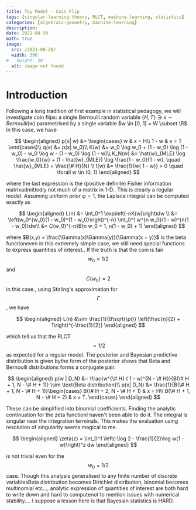 ```yaml
---
title: Toy Model - Coin Flip
tags: [singular-learning-theory, RLCT, machine-learning, statistics]
categories: [algebraic-geometry, machine-learning]
description: 
date: 2021-08-30
math: true
image: 
  src: /2021-08-30/
  width: 300
#   height: 50
  alt: image not found
---
```


# Introduction

Following a long tradition of first example in statistical pedagogy, we
will investigate coin flips: a single Bernoulli random variable $\{H, T\} \ni x \sim Bernoulli(w)$ parametrised by a single variable $w \in [0, 1] = W \subset \R$. In this case, we have 

$$
\begin{aligned}
    p(x| w) &= \begin{cases}
        w & x = H\\
        1 - w & x = T
    \end{cases}\\
    q(x) &= p(x| w_0)\\    
    K(w) &= w_0 \log w_0 + (1 - w_0) \log (1 - w_0) - w_0 \log w - (1 - w_0) \log (1 - w)\\
    K_N(w) &= \hat{w}_{MLE} \log \frac{w_0}{w} + (1 - \hat{w}_{MLE}) \log \frac{1 - w_0}{1 - w}, \quad \hat{w}_{MLE} = \frac{\# H}{N} \\
    I(w) &= \frac{1}{w( 1 - w)} > 0 \quad \forall w \in (0, 1)
\end{aligned}    
$$

where the last expression is the (positive definite) Fisher information matrix<span class=sidenote>admittedly not much of a matrix in 1-D.</span>. This is clearly a regular model. Assuming uniform prior $\varphi = 1$, the Laplace integral can be computed exactly as

$$
\begin{aligned}
    L(n) 
    &= \int_0^1 \exp\left(-nK(w)\right)dw \\
    &= \left(w_0^{w_0}(1 - w_0)^{1 - w_0}\right)^{-n} \int_0^1 w^{n w_0}(1 - w)^{n(1 - w_0)}dw\\
    &= C(w_0)^{-n}B(n w_0 + 1, n(1 - w_0) + 1)
\end{aligned}
$$

where $B(x,y) = \frac{\Gamma(x)\Gamma(y)}{\Gamma(x + y)}$ is the beta function<span class=sidenote>even in this extremely simple case, we still need special functions to express quantities of interest.</span>. If the truth is that the coin is fair<span class=sidenote>$$w_0 = 1/2$$ and $$C(w_0) = 2$$ in this case.</span>, using Stirling's approximation for $$\Gamma$$, we have 

$$
\begin{aligned}
    L(n) 
    &\sim \frac{1}{8\sqrt{\pi}} \left(\frac{n}{2} + 1\right)^{-\frac{1}{2}}
\end{aligned}
$$

which tell us that the RLCT $$= 1/2$$ as expected for a regular model. The posterior and Bayesian predictive distribution is given by<span class=sidenote>the form of the posterior shows that Beta and Bernoulli distributions forms a conjugate pair.</span>

$$
\begin{aligned}
    p(w | D_N) &= \frac{w^{\# H} ( 1 - w)^{N - \# H}}{B(\# H + 1, N - \# H + 1)} \sim \text{Beta distribution}\\
    p(x| D_N) &= \frac{1}{B(\# H + 1, N - \# H + 1)}\begin{cases}
        B(\# H + 2, N - \# H + 1) & x = H\\
        B(\# H + 1, N - \# H + 2) & x = T. 
    \end{cases}
\end{aligned}
$$ 

These can be simplified into binomial coefficients. Finding the analytic continuation for the zeta function<span class=sidenote>I haven't been able to do it. The integral is singular near the integration terminals. This makes the evaluation using resolution of singularity seems magical to me.</span>

$$
\begin{aligned}
    \zeta(z) = \int_0^1 \left(-\log 2 - \frac{1}{2}\log w(1 - w)\right)^z dw
\end{aligned}
$$

is not trivial even for the $$w_0 = 1/2$$ case. Though this analysis generalised to any finite number of discrete variables<span class=sidenote>Beta distribution becomes Dirichlet distribution, binomial becomes multinomial etc\...</span>, analytic expression of quantities of interest are both hard to write down and hard to compute<span class=sidenote>not to mention issues with numerical stability...</span>. I suppose a lesson here is that Bayesian
statistics is HARD.



[^9]: admittedly not much of a matrix in 1-D.

[^10]: even in this extremely simple case, we still need special
    functions to express quantities of interest.

[^11]: $$w_0 = 1/2$$ and $$C(w_0) = 2$$ in this case.

[^12]: the form of the posterior shows that Beta and Bernoulli
    distributions forms a conjugate pair.

[^13]: I haven't been able to do it. The integral is singular near the
    integration terminals. This makes the evaluation using resolution of
    singularity seems magical to me.

[^14]: Beta distribution becomes Dirichlet distribution, binomial
    becomes multinomial etc\...

[^15]: not to mention issues with numerical stability\...

[^16]: Volume of $$d$$-dimensional ball with radius $$r$$ is given by
    $$\frac{\pi^{\frac{d}{2}}}{\Gamma(\frac{n}{2} + 1)}r^d$$.
